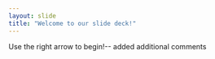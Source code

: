 ```yaml
---
layout: slide
title: "Welcome to our slide deck!"
---
```


Use the right arrow to begin!-- added additional comments

